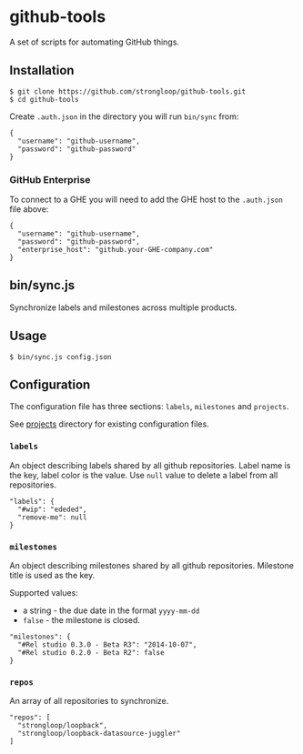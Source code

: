 # github-tools

A set of scripts for automating GitHub things.

## Installation

```
$ git clone https://github.com/strongloop/github-tools.git
$ cd github-tools
```

Create `.auth.json` in the directory you will run `bin/sync` from:

```
{
  "username": "github-username",
  "password": "github-password"
}
```

### GitHub Enterprise

To connect to a GHE you will need to add the GHE host to the `.auth.json` file above:

```
{
  "username": "github-username",
  "password": "github-password",
  "enterprise_host": "github.your-GHE-company.com"
}
```

## bin/sync.js

Synchronize labels and milestones across multiple products.

## Usage

```
$ bin/sync.js config.json
```

## Configuration

The configuration file has three sections: `labels`, `milestones` and
`projects`.

See [projects](projects) directory for existing configuration files.

### `labels`

An object describing labels shared by all github repositories. Label name is
the key, label color is the value. Use `null` value to delete a label from all
repositories.

```
"labels": {
  "#wip": "ededed",
  "remove-me": null
}
```

### `milestones`

An object describing milestones shared by all github repositories. Milestone
title is used as the key.

Supported values:

 - a string - the due date in the format `yyyy-mm-dd`
 - `false` - the milestone is closed.

```
"milestones": {
  "#Rel studio 0.3.0 - Beta R3": "2014-10-07",
  "#Rel studio 0.2.0 - Beta R2": false
}
```

### `repos`

An array of all repositories to synchronize.

```
"repos": [
  "strongloop/loopback",
  "strongloop/loopback-datasource-juggler"
]
```

